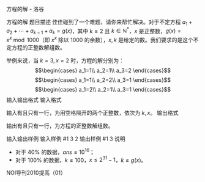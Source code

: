 



方程的解 - 洛谷














方程的解
题目描述
佳佳碰到了一个难题，请你来帮忙解决。对于不定方程 $a_1+a_2+\cdots +a_{k-1}+a_k=g(x)$，其中 $k\ge 2$ 且 $k\in \mathbb{N}^*$，$x$ 是正整数，$g(x)=x^x \bmod 1000$（即 $x^x$ 除以 $1000$ 的余数），$x,k$ 是给定的数。我们要求的是这个不定方程的正整数解组数。

举例来说，当 $k=3,x=2$ 时，方程的解分别为：
$$\begin{cases} a_1=1\\ a_2=1\\ a_3=2 \end{cases}$$
$$\begin{cases} a_1=1\\ a_2=2\\ a_3=1 \end{cases}$$
$$\begin{cases} a_1=2\\ a_2=1\\ a_3=1 \end{cases}$$
输入输出格式
输入格式

输入有且只有一行，为用空格隔开的两个正整数，依次为 $k,x$。
输出格式

输出有且只有一行，为方程的正整数解组数。

输入输出样例
输入样例 #1
3 2
输出样例 #1
3
说明
- 对于 $40\%$ 的数据，$\mathit{ans} \le 10^{16}$；
- 对于 $100\%$ 的数据，$k \le 100$，$x \le 2^{31}-1$，$k \le g(x)$。

NOI导刊2010提高（01）







